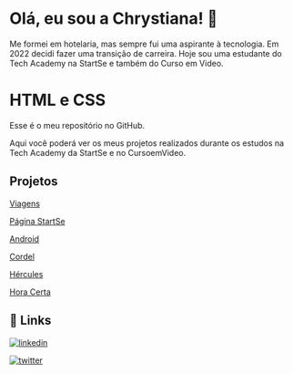 # Olá, eu sou a Chrystiana! 👋

Me formei em hotelaria, mas sempre fui uma aspirante à tecnologia. Em 2022 decidi fazer uma transição de carreira. Hoje sou uma estudante do Tech Academy na StartSe e também do Curso em Video.

# HTML e CSS

Esse é o meu repositório no GitHub.

Aqui você poderá ver os meus projetos realizados durante os estudos na Tech Academy da StartSe e no CursoemVideo.



## Projetos

[Viagens](https://chryspenalber.github.io/projeto-viagens/index.html)

[Página StartSe](https://chryspenalber.github.io/projeto-pagina-startse/Aulao.html)

[Android](https://chryspenalber.github.io/projeto-android/android.html)

[Cordel](https://chryspenalber.github.io/projeto-cordel/index.html)

[Hércules](https://chryspenalber.github.io/projeto-hercules/hercules_index.html)

[Hora Certa](https://chryspenalber.github.io/projeto-hora-certa/index.html)
 


## 🔗 Links

[![linkedin](https://img.shields.io/badge/linkedin-0A66C2?style=for-the-badge&logo=linkedin&logoColor=white)](https://www.linkedin.com/in/chrystiana-penalber-81876433/)

[![twitter](https://img.shields.io/badge/twitter-1DA1F2?style=for-the-badge&logo=twitter&logoColor=white)](https://twitter.com/chryspenalber)
